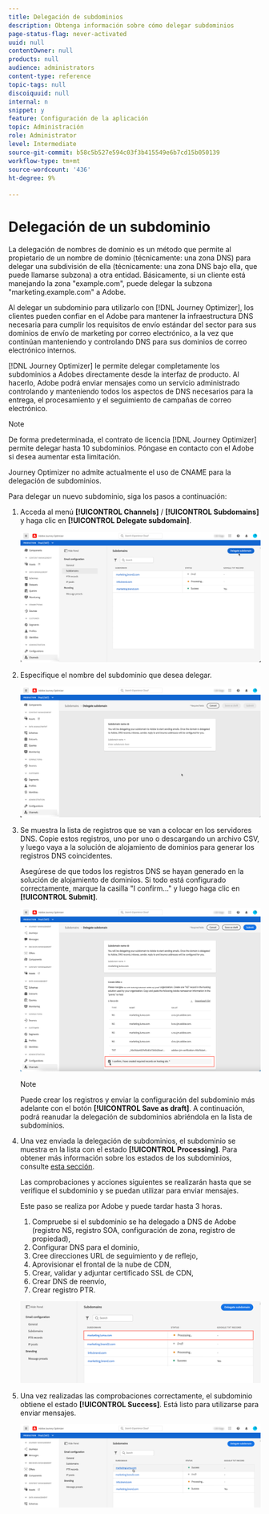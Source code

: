 ```yaml
---
title: Delegación de subdominios
description: Obtenga información sobre cómo delegar subdominios
page-status-flag: never-activated
uuid: null
contentOwner: null
products: null
audience: administrators
content-type: reference
topic-tags: null
discoiquuid: null
internal: n
snippet: y
feature: Configuración de la aplicación
topic: Administración
role: Administrator
level: Intermediate
source-git-commit: b58c5b527e594c03f3b415549e6b7cd15b050139
workflow-type: tm+mt
source-wordcount: '436'
ht-degree: 9%

---
```



# Delegación de un subdominio

La delegación de nombres de dominio es un método que permite al propietario de un nombre de dominio (técnicamente: una zona DNS) para delegar una subdivisión de ella (técnicamente: una zona DNS bajo ella, que puede llamarse subzona) a otra entidad. Básicamente, si un cliente está manejando la zona &quot;example.com&quot;, puede delegar la subzona &quot;marketing.example.com&quot; a Adobe.

Al delegar un subdominio para utilizarlo con [!DNL Journey Optimizer], los clientes pueden confiar en el Adobe para mantener la infraestructura DNS necesaria para cumplir los requisitos de envío estándar del sector para sus dominios de envío de marketing por correo electrónico, a la vez que continúan manteniendo y controlando DNS para sus dominios de correo electrónico internos.

[!DNL Journey Optimizer] le permite delegar completamente los subdominios a Adobes directamente desde la interfaz de producto. Al hacerlo, Adobe podrá enviar mensajes como un servicio administrado controlando y manteniendo todos los aspectos de DNS necesarios para la entrega, el procesamiento y el seguimiento de campañas de correo electrónico.

>[!NOTE]
>
>De forma predeterminada, el contrato de licencia [!DNL Journey Optimizer] permite delegar hasta 10 subdominios. Póngase en contacto con el Adobe si desea aumentar esta limitación.
>
>Journey Optimizer no admite actualmente el uso de CNAME para la delegación de subdominios.

Para delegar un nuevo subdominio, siga los pasos a continuación:

1. Acceda al menú **[!UICONTROL Channels]** / **[!UICONTROL Subdomains]** y haga clic en **[!UICONTROL Delegate subdomain]**.

   ![](../assets/subdomain-delegate.png)

1. Especifique el nombre del subdominio que desea delegar.

   ![](../assets/subdomain-name.png)

1. Se muestra la lista de registros que se van a colocar en los servidores DNS. Copie estos registros, uno por uno o descargando un archivo CSV, y luego vaya a la solución de alojamiento de dominios para generar los registros DNS coincidentes.

   Asegúrese de que todos los registros DNS se hayan generado en la solución de alojamiento de dominios. Si todo está configurado correctamente, marque la casilla &quot;I confirm...&quot; y luego haga clic en **[!UICONTROL Submit]**.

   ![](../assets/subdomain-submit.png)

   >[!NOTE]
   >
   >Puede crear los registros y enviar la configuración del subdominio más adelante con el botón **[!UICONTROL Save as draft]**. A continuación, podrá reanudar la delegación de subdominios abriéndola en la lista de subdominios.

1. Una vez enviada la delegación de subdominios, el subdominio se muestra en la lista con el estado **[!UICONTROL Processing]**. Para obtener más información sobre los estados de los subdominios, consulte [esta sección](access-subdomains.md).

   Las comprobaciones y acciones siguientes se realizarán hasta que se verifique el subdominio y se puedan utilizar para enviar mensajes.

   Este paso se realiza por Adobe y puede tardar hasta 3 horas.

   1. Compruebe si el subdominio se ha delegado a DNS de Adobe (registro NS, registro SOA, configuración de zona, registro de propiedad),
   1. Configurar DNS para el dominio,
   1. Cree direcciones URL de seguimiento y de reflejo,
   1. Aprovisionar el frontal de la nube de CDN,
   1. Crear, validar y adjuntar certificado SSL de CDN,
   1. Crear DNS de reenvío,
   1. Crear registro PTR.

   ![](../assets/subdomain-processing.png)

1. Una vez realizadas las comprobaciones correctamente, el subdominio obtiene el estado **[!UICONTROL Success]**. Está listo para utilizarse para enviar mensajes.

   <!-- later on, users will be notified in Pulse -->

   ![](../assets/subdomain-notification.png)


